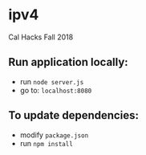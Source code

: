 # ipv4
Cal Hacks Fall 2018

## Run application locally:
- run `node server.js`
- go to: `localhost:8080`


## To update dependencies:
- modify `package.json`
- run `npm install`
